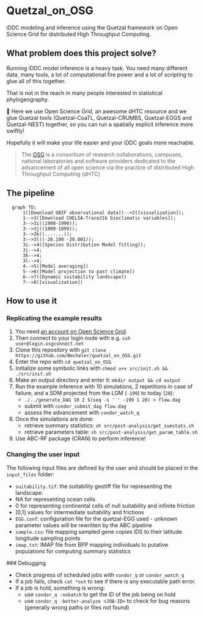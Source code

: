 # Quetzal_on_OSG

iDDC modeling and inference using the Quetzal framework on Open Science Grid
for distributed High Throughput Computing.

## What problem does this project solve?

Running iDDC model inference is a heavy task. You need many different data,
many tools, a lot of computational fire power and a lot of scripting to glue all of this together.

That is not in the reach in many people interested in statistical phylogeography.

:gift: Here we use Open Science Grid, an awesome dHTC resource and we glue Quetzal tools (Quetzal-CoaTL,
Quetzal-CRUMBS, Quetzal-EGGS and Quetzal-NEST) together, so you can run
a spatially explicit inference more swiftly!

Hopefully it will make your life easier and your iDDC goals more reachable.

>  The [OSG](https://opensciencegrid.org/) is a consortium of research collaborations, campuses, national
> laboratories and software providers dedicated to the advancement of all open
> science via the practice of distributed High Throughput Computing (dHTC)

## The pipeline

```mermaid
  graph TD;
      1([Download GBIF observational data])-->2([visualization]);
      1-->3([Download CHELSA-Trace21k bioclimatic variables]);
      3-->3i((1900-1990));
      3-->3j((1800-1899));
      3-->3k((...-...));
      3-->3l((-20.100 -20.001));
      3i-->4([Species Distribution Model fitting]);
      3j-->4;
      3k-->4;
      3l-->4;
      4-->5([Model averaging])
      5-->6([Model projection to past climate])
      6-->7([Dynamic suitability landscape])
      7-->8([visualization])
```

## How to use it

### Replicating the example results

1. You need [an account on Open Science Grid](https://opensciencegrid.org/).
2. Then connect to your login node with e.g. `ssh user@login.osgconnect.net`
3. Clone this repository with `git clone https://github.com/Becheler/quetzal_on_OSG.git`
4. Enter the repo with `cd quetzal_on_OSG`
5. Initialize some symbolic links with `chmod u+x src/init.sh && ./src/init.sh`
6. Make an output directory and enter it: `mkdir output && cd output`
7. Run the example inference with 10 simulations, 2 repetitions in case of failure, and a SDM projected from the LGM (`-199`) to today (`20`):
     - `./../generate_DAG 10 2 $(seq -s ' ' -199 1 20) > flow.dag`
     - submit with `condor_submit_dag flow.dag`
     - assess the advancement with `condor_watch_q`
8. Once the simulations are done:
   - retrieve summary statistics: `sh src/post-analysis/get_sumstats.sh`
   - retrieve parameters table: `sh src/post-analysis/get_param_table.sh`
9. Use ABC-RF package (CRAN) to perform inference!

### Changing the user input

The following input files are defined by the user and should be placed in the `input_files` folder:

- `suitability.tif`: the suitability geotiff file for representing the landscape:
 - NA for representing ocean cells
 - 0 for representing continental cells of null suitability and infinite friction
 - ]0,1] values for intermediate suitability and frictions
- `EGG.conf`: configuration file for the quetzal-EGG used - unknown parameter values will be rewritten by the ABC pipeline
- `sample.csv`: file mapping sampled gene copies IDS to their latitude longitude sampling points
- `imap.txt`: IMAP file from BPP mapping individuals to putative populations for computing summary statistics

### Debugging

* Check progress of scheduled jobs with `condor_q` or `condor_watch_q`
* If a job fails, check `cat *out` to see if there is any executable path error.
* If a job is hold, something is wrong:
    - use `condor_q -nobatch` to get the ID of the job being on hold
    - use `condor_q -better-analyze <JOB-ID>` to check for bug reasons (generally wrong paths or files not found)
